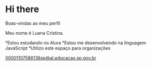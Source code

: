 # Hi there
Boas-vindas ao meu perfil

Meu nome é Luana Cristina.

°Estou estudando no Alura
°Estou me desenvolvendo na linguagem JavaScript
°Utilizo este espaço para organizações

00001107586136sp@al.educacao.sp.gov.br
